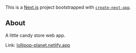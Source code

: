 This is a [Next.js](https://nextjs.org/) project bootstrapped with [`create-next-app`](https://github.com/vercel/next.js/tree/canary/packages/create-next-app).

## About

A little candy store web app.

Link: [lollipop-planet.netlify.app](https://lollipop-planet.netlify.app/)
